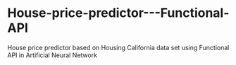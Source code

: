 # House-price-predictor---Functional-API
House price predictor based on Housing California data set using Functional API in Artificial Neural Network 
